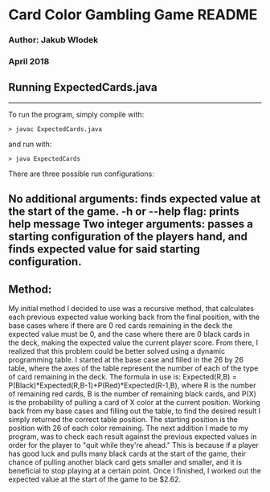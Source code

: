 # Card Color Gambling Game README
### Author: Jakub Wlodek
### April 2018

## Running ExpectedCards.java
--------------------------------
To run the program, simply compile with:

```
> javac ExpectedCards.java
```

and run with:

```
> java ExpectedCards
```

There are three possible run configurations:

No additional arguments: finds expected value at the start of the game.
-h or --help flag: prints help message
Two integer arguments: passes a starting configuration of the players hand,
and finds expected value for said starting configuration.
---------------------------------

## Method:

My initial method I decided to use was a recursive method, that calculates
each previous expected value working back from the final position, with the base 
cases where if there are 0 red cards remaining in the deck the expected value must be 0,
and the case where there are 0 black cards in the deck, making the expected value the
current player score. From there, I realized that this problem could be better solved
using a dynamic programming table. I started at the base case and filled in the 26 by 26 
table, where the axes of the table represent the number of each of the type of card remaining
in the deck. The formula in use is: Expected(R,B) = P(Black)*Expected(R,B-1)+P(Red)*Expected(R-1,B),
where R is the number of remaining red cards, B is the number of remaining black cards, and
P(X) is the probability of pulling a card of X color at the current position. Working back
from my base cases and filling out the table, to find the desired result I simply 
returned the correct table position. The starting position is the position with 26 of each color
remaining. The next addition I made to my program, was to check each result against the previous
expected values in order for the player to "quit while they're ahead." This is because
if a player has good luck and pulls many black cards at the start of the game, their
chance of pulling another black card gets smaller and smaller, and it is beneficial
to stop playing at a certain point. Once I finished, I worked out the expected value at the start of
the game to be $2.62.